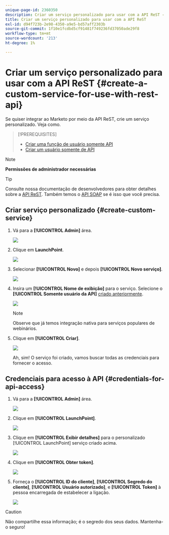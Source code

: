 ```yaml
---
unique-page-id: 2360350
description: Criar um serviço personalizado para usar com a API ReST - Documentação do Marketo - Documentação do produto
title: Criar um serviço personalizado para usar com a API ReST
exl-id: d94f723b-2e98-4350-a9e5-bd57aff2303b
source-git-commit: 1f10e1fcdbd5cf91481f749236fd37050ade29f8
workflow-type: tm+mt
source-wordcount: '213'
ht-degree: 1%

---
```


# Criar um serviço personalizado para usar com a API ReST {#create-a-custom-service-for-use-with-rest-api}

Se quiser integrar ao Marketo por meio da API ReST, crie um serviço personalizado. Veja como.

>[!PREREQUISITES]
>
>* [Criar uma função de usuário somente API](/help/marketo/product-docs/administration/users-and-roles/create-an-api-only-user-role.md)
>* [Criar um usuário somente de API](/help/marketo/product-docs/administration/users-and-roles/create-an-api-only-user.md)
>


>[!NOTE]
>
>**Permissões de administrador necessárias**

>[!TIP]
>
>Consulte nossa documentação de desenvolvedores para obter detalhes sobre a [API ReST](https://developers.marketo.com/documentation/rest/). Também temos o [API SOAP](https://developers.marketo.com/documentation/soap/) se é isso que você precisa.

## Criar serviço personalizado {#create-custom-service}

1. Vá para a **[!UICONTROL Admin]** área.

   ![](assets/create-a-custom-service-for-use-with-rest-api-1.png)

1. Clique em **LaunchPoint**.

   ![](assets/create-a-custom-service-for-use-with-rest-api-2.png)

1. Selecionar **[!UICONTROL Novo]** e depois **[!UICONTROL Novo serviço]**.

   ![](assets/create-a-custom-service-for-use-with-rest-api-3.png)

1. Insira um **[!UICONTROL Nome de exibição]** para o serviço. Selecione o **[!UICONTROL Somente usuário da API]** [criado anteriormente](/help/marketo/product-docs/administration/users-and-roles/create-an-api-only-user.md).

   ![](assets/create-a-custom-service-for-use-with-rest-api-4.png)

   >[!NOTE]
   >
   >Observe que já temos integração nativa para serviços populares de webinários.

1. Clique em **[!UICONTROL Criar]**.

   ![](assets/create-a-custom-service-for-use-with-rest-api-5.png)

   Ah, sim! O serviço foi criado, vamos buscar todas as credenciais para fornecer o acesso.

## Credenciais para acesso à API {#credentials-for-api-access}

1. Vá para a **[!UICONTROL Admin]** área.

   ![](assets/create-a-custom-service-for-use-with-rest-api-6.png)

1. Clique em **[!UICONTROL LaunchPoint]**.

   ![](assets/create-a-custom-service-for-use-with-rest-api-7.png)

1. Clique em **[!UICONTROL Exibir detalhes]** para o personalizado [!UICONTROL LaunchPoint] serviço criado acima.

   ![](assets/create-a-custom-service-for-use-with-rest-api-8.png)

1. Clique em **[!UICONTROL Obter token]**.

   ![](assets/create-a-custom-service-for-use-with-rest-api-9.png)

1. Forneça o **[!UICONTROL ID do cliente]**, **[!UICONTROL Segredo do cliente]**, **[!UICONTROL Usuário autorizado]**, e **[!UICONTROL Token]** à pessoa encarregada de estabelecer a ligação.

   ![](assets/create-a-custom-service-for-use-with-rest-api-10.png)

>[!CAUTION]
>
>Não compartilhe essa informação; é o segredo dos seus dados. Mantenha-o seguro!
